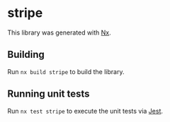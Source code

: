 # stripe

This library was generated with [Nx](https://nx.dev).

## Building

Run `nx build stripe` to build the library.

## Running unit tests

Run `nx test stripe` to execute the unit tests via [Jest](https://jestjs.io).
